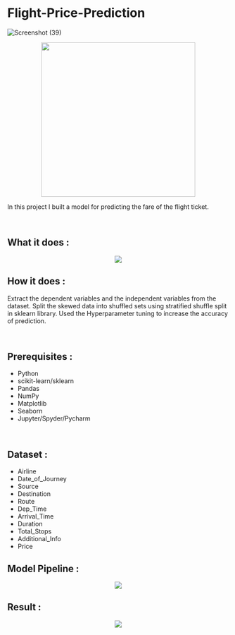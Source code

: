 # Flight-Price-Prediction

![Screenshot (39)](https://user-images.githubusercontent.com/69413168/216620601-88a31439-70d9-432e-8115-6fec39a1bd20.png)


<p align='center'><img height='350' src =![Screenshot (39)](https://user-images.githubusercontent.com/69413168/216620601-88a31439-70d9-432e-8115-6fec39a1bd20.png)</p>
<br>
<p>In this project I built a model for predicting the fare of the flight ticket.</p>
<br>
<h2>What it does : </h2>
<p align='center'><img src='https://user-images.githubusercontent.com/31500911/143291485-1852da18-7ee4-4871-ba67-7940739819e3.PNG'></p>


<h2>How it does : </h2>
<p>Extract the dependent variables and the independent variables from the dataset. Split the skewed data into shuffled sets using stratified shuffle split in sklearn library. Used the Hyperparameter tuning to increase the accuracy of prediction.</p>
<br>
<h2>Prerequisites :</h2>
<ul>
  <li>Python</li>
  <li>scikit-learn/sklearn</li>
  <li>Pandas</li>
  <li>NumPy</li>
  <li>Matplotlib</li>
  <li>Seaborn</li>
  <li>Jupyter/Spyder/Pycharm</li>
</ul>
<br>
<h2>Dataset : </h2>
<ul>
  <li>Airline </li>
  <li>Date_of_Journey</li>
  <li>Source</li>
  <li>Destination</li>
  <li>Route</li>
  <li>Dep_Time</li>
  <li>Arrival_Time</li>
  <li>Duration</li>
  <li>Total_Stops</li>
  <li>Additional_Info</li>
  <li>Price</li> 
</ul>
<h2>Model Pipeline :</h2>
<p align='center'><img src='https://user-images.githubusercontent.com/31500911/143293225-c64aa83a-38bf-490a-aacf-eb96eb6c7088.png'></p>

<h2>Result :</h2>
<p align='center'><img src='https://user-images.githubusercontent.com/31500911/144676081-2d692d73-1c16-4c5a-a1ef-0ff50ec576b4.png'></p>


